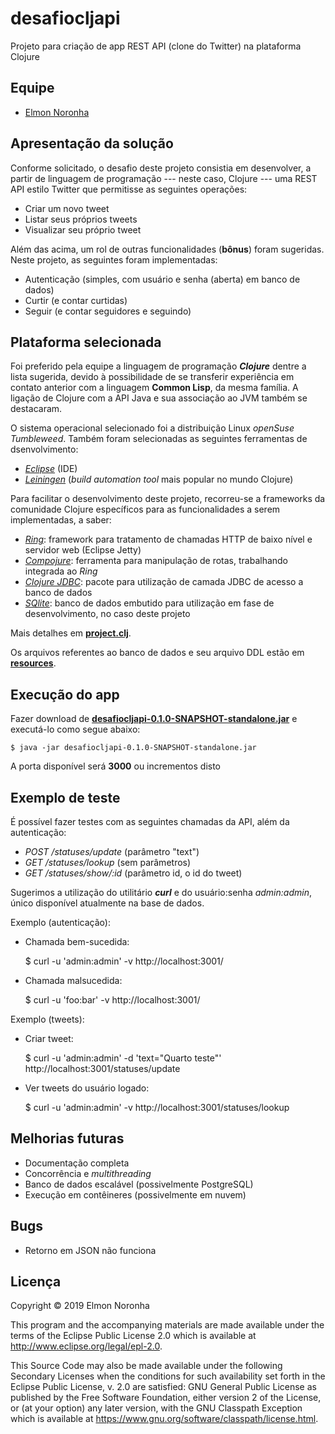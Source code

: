 # desafiocljapi

Projeto para criação de app REST API (clone do Twitter) na plataforma Clojure

## Equipe

* <a href="mailto:elmon.noronha@gmail.com">Elmon Noronha<a>

## Apresentação da solução

Conforme solicitado, o desafio deste projeto consistia em desenvolver, a partir de linguagem de programação --- neste caso, Clojure --- uma REST API estilo Twitter que permitisse as seguintes operações:

* Criar um novo tweet
* Listar seus próprios tweets
* Visualizar seu próprio tweet

Além das acima, um rol de outras funcionalidades (**bônus**) foram sugeridas. Neste projeto, as seguintes foram implementadas:

* Autenticação (simples, com usuário e senha (aberta) em banco de dados)
* Curtir (e contar curtidas)
* Seguir (e contar seguidores e seguindo)

## Plataforma selecionada

Foi preferido pela equipe a linguagem de programação **_Clojure_** dentre a lista sugerida, devido à possibilidade de se transferir experiência em contato anterior com a linguagem **Common Lisp**, da mesma família. A ligação de Clojure com a API Java e sua associação ao JVM também se destacaram.

O sistema operacional selecionado foi a distribuição Linux _openSuse Tumbleweed_. Também foram selecionadas as seguintes ferramentas de dsenvolvimento:

* [_Eclipse_](https://www.eclipse.org) (IDE)
* [_Leiningen_](https://leinigen.org) (_build automation tool_ mais popular no mundo Clojure) 

Para facilitar o desenvolvimento deste projeto, recorreu-se a frameworks da comunidade Clojure específicos para as funcionalidades a serem implementadas, a saber:

* [_Ring_](https://github.com/ring-clojure): framework para tratamento de chamadas HTTP de baixo nível e servidor web (Eclipse Jetty)
* [_Compojure_](https://github.com/weavejester/compojure): ferramenta para manipulação de rotas, trabalhando integrada ao _Ring_
* [_Clojure JDBC_](https://github.com/clojure/java.jdbc): pacote para utilização de camada JDBC de acesso a banco de dados
* [_SQlite_](https://www.sqlite.org/): banco de dados embutido para utilização em fase de desenvolvimento, no caso deste projeto

Mais detalhes em [**project.clj**](./project.clj).

Os arquivos referentes ao banco de dados e seu arquivo DDL estão em [**resources**](./resources).

## Execução do app

Fazer download de [**desafiocljapi-0.1.0-SNAPSHOT-standalone.jar**](target/uberjar/desafiocljapi-0.1.0-SNAPSHOT-standalone.jar) e executá-lo como segue abaixo:

    $ java -jar desafiocljapi-0.1.0-SNAPSHOT-standalone.jar
    
A porta disponível será **3000** ou incrementos disto

## Exemplo de teste

É possível fazer testes com as seguintes chamadas da API, além da autenticação:

* _POST /statuses/update_ (parâmetro "text")
* _GET /statuses/lookup_ (sem parâmetros)
* _GET /statuses/show/:id_ (parâmetro id, o id do tweet)

Sugerimos a utilização do utilitário **_curl_** e do usuário:senha _admin:admin_, único disponível atualmente na base de dados.

Exemplo (autenticação):

* Chamada bem-sucedida:

	$ curl -u 'admin:admin' -v  http://localhost:3001/
* Chamada malsucedida:

	$ curl -u 'foo:bar' -v  http://localhost:3001/

Exemplo (tweets):

* Criar tweet:

	$ curl -u 'admin:admin' -d 'text="Quarto teste"'  http://localhost:3001/statuses/update

* Ver tweets do usuário logado:

	$ curl -u 'admin:admin' -v  http://localhost:3001/statuses/lookup

## Melhorias futuras

* Documentação completa
* Concorrência e _multithreading_
* Banco de dados escalável (possivelmente PostgreSQL)
* Execução em contêineres (possivelmente em nuvem)

## Bugs

* Retorno em JSON não funciona

## Licença

Copyright © 2019 Elmon Noronha

This program and the accompanying materials are made available under the
terms of the Eclipse Public License 2.0 which is available at
http://www.eclipse.org/legal/epl-2.0.

This Source Code may also be made available under the following Secondary
Licenses when the conditions for such availability set forth in the Eclipse
Public License, v. 2.0 are satisfied: GNU General Public License as published by
the Free Software Foundation, either version 2 of the License, or (at your
option) any later version, with the GNU Classpath Exception which is available
at https://www.gnu.org/software/classpath/license.html.

